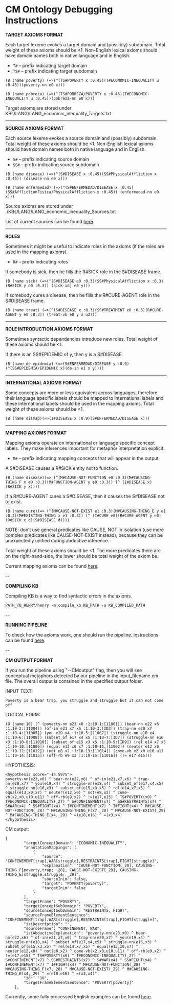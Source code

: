 ﻿CM Ontology Debugging Instructions
===

**TARGET AXIOMS FORMAT**

Each target lexeme evokes a target domain and (possibly) subdomain. Total weight of these axioms should be <1. Non-English lexical axioms should have domain names both in native language and in English.

* `T#` – prefix indicating target domain
* `TS#` – prefix indicating target subdomain

```
(B (name poverty) (=>(^(TS#POVERTY x :0.45)(T#ECONOMIC-INEQUALITY u :0.45))(poverty-nn e0 x)))

(B (name pobreza) (=>(^(TS#POBREZA/POVERTY x :0.45)(T#ECONOMIC-INEQUALITY u :0.45))(pobreza-nn e0 x)))
```

Target axioms are stored under KBs/LANG/LANG_economic_inequality_Targets.txt

---

**SOURCE AXIOMS FORMAT**

Each source lexeme evokes a source domain and (possibly) subdomain. Total weight of these axioms should be <1. Non-English lexical axioms should have domain names both in native language and in English.

* `S#` – prefix indicating source domain
* `SS#` – prefix indicating source subdomain

```
(B (name disease) (=>(^(S#DISEASE x :0.45)(SS#PhysicalAffliction x :0.45)) (disease-nn e0 x)))

(B (name enfermedad) (=>(^(S#ENFERMEDAD/DISEASE x :0.45)(SS#AfflictionFisica/PhysicalAffliction x :0.45)) (enfermedad-nn e0 x)))
```

Source axioms are stored under ./KBs/LANG/LANG_economic_inequality_Sources.txt

List of current sources can be found [here](https://github.com/metaphor-adp/Metaphor-ADP/blob/master/KBs/common/Current_Sources.xlsx).

---

**ROLES**

Sometimes it might be useful to indicate roles in the axioms (if the roles are used in the mapping axioms).

* `R#` – prefix indicating roles

If somebody is sick, then he fills the R#SICK role in the S#DISEASE frame.

```
(B (name sick) (=>(^(S#DISEASE e0 :0.3)(SS#PhysicalAffliction x :0.3)(R#SICK y e0 :0.3)) (sick-adj e0 y)))
```

If somebody cures a disease, then he fills the R#CURE-AGENT role in the S#DISEASE frame.

```
(B (name treat) (=>(^(S#DISEASE x :0.3)(SS#TREATMENT e0 :0.3)(R#CURE-AGENT y e0 :0.3)) (treat-vb e0 y x u2)))
```

---
**ROLE INTRODUCTION AXIOMS FORMAT**

Sometimes syntactic dependencies introduce new roles. Total weight of these axioms should be <1.

If there is an SS#EPIDEMIC of y, then y is a S#DISEASE.

```
(B (name de-epidemia) (=>(S#ENFERMEDAD/DISEASE y :0.9)(^(SS#EPIDEMIA/EPIDEMIC x)(de-in e1 x y))))
```

---

**INTERNATIONAL AXIOMS FORMAT**

Some concepts are more or less equivalent across languages, therefore their language specific labels should be mapped to 
international labels and these international labels should be used  in the mapping axioms. 
Total weight of these axioms should be <1. 

```
(B (name dismap)(=>(I#DISEASE x :0.9)(S#ENFERMEDAD/DISEASE x)))
```

---
**MAPPING AXIOMS FORMAT**

Mapping axioms operate on international or language specific concept labels. They make inferences important for 
metaphor interpretation explicit.

* `M#` – prefix indicating mapping concepts that will appear in the output

A S#DISEASE causes a R#SICK entity not to function.

```
(B (name disease)(=> (^(M#CAUSE-NOT-FUNCTION e0 :0.3)(M#CAUSING-THING_F x e0 :0.3)(M#FUNCTION-AGENT y e0 :0.3)) (^ (I#DISEASE x)(R#SICK y x))))
```


If a R#CURE-AGENT cures a S#DISEASE, then it causes the S#DISEASE not to exist.

```
(B (name cure)(=> (^(M#CAUSE-NOT-EXIST e1 :0.3)(M#CAUSING-THING_E y e1 :0.3)(M#EXISTING-THING x e1 :0.3)) (^ (I#CURE e0)(R#CURE-AGENT y e0)(R#SICK x d)(S#DISEASE d))))
```

NOTE: don’t use general predicates like CAUSE, NOT in isolation (use more complex predicates like CAUSE-NOT-EXIST instead), 
because they can be unexpectedly unified during abductive inference.

Total weight of these axioms should be <1. The more predicates there are on the right-hand-side, the lower should be total weight of the axiom be.

Current mapping axioms can be found [here](https://github.com/metaphor-adp/Metaphor-ADP/blob/master/KBs/common/economic_inequality_ontology.txt).


--

**COMPILING KB**

Compiling KB is a way to find syntactic errors in the axioms.

```
PATH_TO_HENRY/henry -m compile_kb KB_PATH -o KB_COMPILED_PATH
```

--

**RUNNING PIPELINE**

To check how the axioms work, one should run the pipeline. Instructions can be found [here](https://github.com/metaphor-adp/Metaphor-ADP/blob/master/pipelines/common/README.md).

--

**CM OUTPUT FORMAT**

If you run the pipeline using "--CMoutput" flag, then you will see conceptual metaphors detected by our pipeline 
in the input_filename.cm file. The overall output is contained in the specified output folder. 

INPUT TEXT: 

```
Poverty is a bear trap, you struggle and struggle but it can not come off
```

LOGICAL FORM:

```
(O (name 10) (^ (poverty-nn e23 x0 :1:10-1:[11001]) (bear-nn e22 x6 :1:10-2:[11004]) (of-in e21 x7 x6 :1:10-3:[ID3]) (trap-nn e20 x7 :1:10-4:[11005]) (you e19 x4 :1:10-5:[11007]) (struggle-nn e18 x4 :1:10-6:[11008]) (subset_of e17 x4 x5 :1:10-7:[ID7]) (struggle-nn e16 x3 :1:10-8:[11010]) (subset_of e15 x3 x5 :1:10-9:[ID9]) (rel e14 x7 x5 :1:10-10:[11006]) (equal e13 x0 x7 :1:10-11:[11002]) (neuter e12 x0 :1:10-12:[11012]) (not e8 x2 :1:10-13:[11014]) (come-vb x2 x0 u10 u11 :1:10-14:[11015]) (off-rb e9 x2 :1:10-15:[11016]) (!= e17 e15)))
```

HYPOTHESIS:

```
<hypothesis score="-14.5975">
poverty-nn(e23,x0) ^ bear-nn(e22,x6) ^ of-in(e21,x7,x6) ^ trap-nn(e20,x7) ^ you(e19,x4) ^ struggle-nn(e18,x4) ^ subset_of(e17,x4,x5) ^ struggle-nn(e16,x3) ^ subset_of(e15,x3,x5) ^ rel(e14,x7,x5) ^ equal(e13,x0,x7) ^ neuter(e12,x0) ^ not(e8,x2) ^ come-vb(x2,x0,u10,u11) ^ off-rb(e9,x2) ^ !=(e17,e15) ^ TS#POVERTY(x0) ^ T#ECONOMIC-INEQUALITY(_27) ^ S#CONFINEMENT(x7) ^ SS#RESTRAINTS(x7) ^ S#WAR(x4) ^ SS#FIGHT(x4) ^ I#CONFINEMENT(x7) ^ I#FIGHT(x4) ^ M#CAUSE-NOT-FUNCTION(_28) ^ M#CAUSING-THING_F(x7,_28) ^ M#CAUSE-NOT-EXIST(_29) ^ M#CAUSING-THING_E(x4,_29) ^ =(e18,e16) ^ =(x3,x4)
</hypothesis>
```

CM output:

```
{
        "targetConceptDomain": "ECONOMIC-INEQUALITY",
        "annotationMappings": [
            {
                "source": "CONFINEMENT[trap],WAR[struggle],RESTRAINTS[trap],FIGHT[struggle]",
                "explanation": "CAUSE-NOT-FUNCTION[_28], CAUSING-THING_F[poverty,trap; _28], CAUSE-NOT-EXIST[_29], CAUSING-THING_E[struggle,struggle; _29]",
                "sourceInLm": false,
                "target": "POVERTY[poverty]",
                "targetInLm": false
            }
        ],
        "targetFrame": "POVERTY",
        "targetConceptSubDomain": "POVERTY",
        "sourceConceptSubDomain": "RESTRAINTS, FIGHT",
        "sourceFrameElementSentence": "CONFINEMENT[trap],WAR[struggle],RESTRAINTS[trap],FIGHT[struggle]",
        "isiDescription": "",
        "sourceFrame": "CONFINEMENT, WAR",
        "isiAbductiveExplanation": "poverty-nn(e23,x0) ^ bear-nn(e22,x6) ^ of-in(e21,x7,x6) ^ trap-nn(e20,x7) ^ you(e19,x4) ^ struggle-nn(e18,x4) ^ subset_of(e17,x4,x5) ^ struggle-nn(e16,x3) ^ subset_of(e15,x3,x5) ^ rel(e14,x7,x5) ^ equal(e13,x0,x7) ^ neuter(e12,x0) ^ not(e8,x2) ^ come-vb(x2,x0,u10,u11) ^ off-rb(e9,x2) ^ !=(e17,e15) ^ TS#POVERTY(x0) ^ T#ECONOMIC-INEQUALITY(_27) ^ S#CONFINEMENT(x7) ^ SS#RESTRAINTS(x7) ^ S#WAR(x4) ^ SS#FIGHT(x4) ^ I#CONFINEMENT(x7) ^ I#FIGHT(x4) ^ M#CAUSE-NOT-FUNCTION(_28) ^ M#CAUSING-THING_F(x7,_28) ^ M#CAUSE-NOT-EXIST(_29) ^ M#CAUSING-THING_E(x4,_29) ^ =(e18,e16) ^ =(x3,x4)",
        "id": "10",
        "targetFrameElementSentence": "POVERTY[poverty]"
    }, 
```

Currently, some fully processed English examples can be found [here](https://github.com/metaphor-adp/Metaphor-ADP/blob/master/pipelines/English/examples/economic_inequality).
